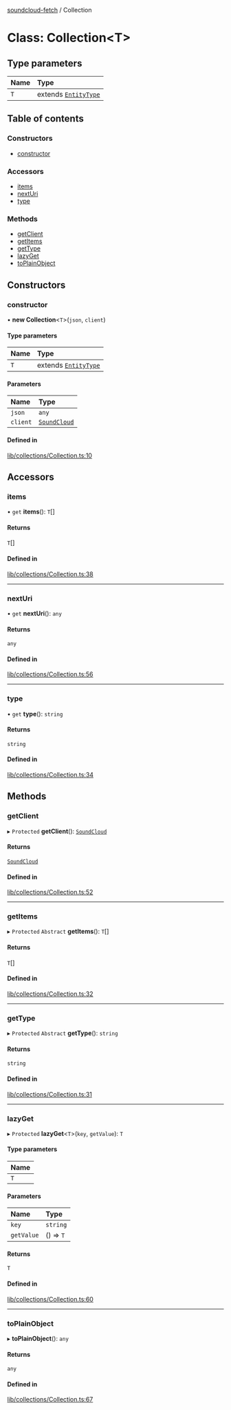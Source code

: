 [soundcloud-fetch](../README.md) / Collection

# Class: Collection<T\>

## Type parameters

| Name | Type |
| :------ | :------ |
| `T` | extends [`EntityType`](../README.md#entitytype) |

## Table of contents

### Constructors

- [constructor](Collection.md#constructor)

### Accessors

- [items](Collection.md#items)
- [nextUri](Collection.md#nexturi)
- [type](Collection.md#type)

### Methods

- [getClient](Collection.md#getclient)
- [getItems](Collection.md#getitems)
- [getType](Collection.md#gettype)
- [lazyGet](Collection.md#lazyget)
- [toPlainObject](Collection.md#toplainobject)

## Constructors

### constructor

• **new Collection**<`T`\>(`json`, `client`)

#### Type parameters

| Name | Type |
| :------ | :------ |
| `T` | extends [`EntityType`](../README.md#entitytype) |

#### Parameters

| Name | Type |
| :------ | :------ |
| `json` | `any` |
| `client` | [`SoundCloud`](SoundCloud.md) |

#### Defined in

[lib/collections/Collection.ts:10](https://github.com/patrickkfkan/soundcloud-fetch/blob/cbc4996/src/lib/collections/Collection.ts#L10)

## Accessors

### items

• `get` **items**(): `T`[]

#### Returns

`T`[]

#### Defined in

[lib/collections/Collection.ts:38](https://github.com/patrickkfkan/soundcloud-fetch/blob/cbc4996/src/lib/collections/Collection.ts#L38)

___

### nextUri

• `get` **nextUri**(): `any`

#### Returns

`any`

#### Defined in

[lib/collections/Collection.ts:56](https://github.com/patrickkfkan/soundcloud-fetch/blob/cbc4996/src/lib/collections/Collection.ts#L56)

___

### type

• `get` **type**(): `string`

#### Returns

`string`

#### Defined in

[lib/collections/Collection.ts:34](https://github.com/patrickkfkan/soundcloud-fetch/blob/cbc4996/src/lib/collections/Collection.ts#L34)

## Methods

### getClient

▸ `Protected` **getClient**(): [`SoundCloud`](SoundCloud.md)

#### Returns

[`SoundCloud`](SoundCloud.md)

#### Defined in

[lib/collections/Collection.ts:52](https://github.com/patrickkfkan/soundcloud-fetch/blob/cbc4996/src/lib/collections/Collection.ts#L52)

___

### getItems

▸ `Protected` `Abstract` **getItems**(): `T`[]

#### Returns

`T`[]

#### Defined in

[lib/collections/Collection.ts:32](https://github.com/patrickkfkan/soundcloud-fetch/blob/cbc4996/src/lib/collections/Collection.ts#L32)

___

### getType

▸ `Protected` `Abstract` **getType**(): `string`

#### Returns

`string`

#### Defined in

[lib/collections/Collection.ts:31](https://github.com/patrickkfkan/soundcloud-fetch/blob/cbc4996/src/lib/collections/Collection.ts#L31)

___

### lazyGet

▸ `Protected` **lazyGet**<`T`\>(`key`, `getValue`): `T`

#### Type parameters

| Name |
| :------ |
| `T` |

#### Parameters

| Name | Type |
| :------ | :------ |
| `key` | `string` |
| `getValue` | () => `T` |

#### Returns

`T`

#### Defined in

[lib/collections/Collection.ts:60](https://github.com/patrickkfkan/soundcloud-fetch/blob/cbc4996/src/lib/collections/Collection.ts#L60)

___

### toPlainObject

▸ **toPlainObject**(): `any`

#### Returns

`any`

#### Defined in

[lib/collections/Collection.ts:67](https://github.com/patrickkfkan/soundcloud-fetch/blob/cbc4996/src/lib/collections/Collection.ts#L67)
